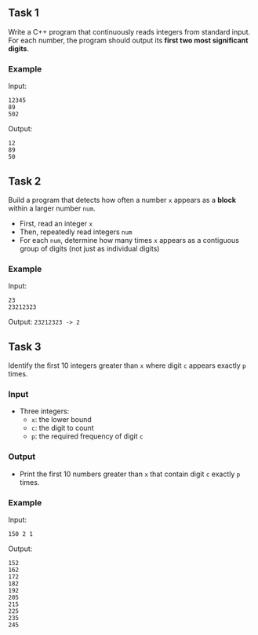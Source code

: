 ## Task 1

Write a C++ program that continuously reads integers from standard input. 
For each number, the program should output its **first two most significant digits**.

### Example
Input: 
```
12345
89
502
```
Output: 
```
12
89
50
```

## Task 2

Build a program that detects how often a number `x` appears as a **block** within a larger number `num`.

- First, read an integer `x`
- Then, repeatedly read integers `num`
- For each `num`, determine how many times `x` appears as a contiguous group of digits (not just as individual digits)


### Example

Input: 
```
23
23212323
```
Output: 
`23212323 -> 2`

## Task 3

Identify the first 10 integers greater than `x` where digit `c` appears exactly `p` times.

### Input
- Three integers:
    - `x`: the lower bound
    - `c`: the digit to count
    - `p`: the required frequency of digit `c`
### Output
- Print the first 10 numbers greater than `x` that contain digit `c` exactly `p` times.

### Example
Input: 
```
150 2 1
```
Output:
```
152
162
172
182
192
205
215
225
235
245
```

